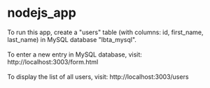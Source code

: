 # nodejs_app

To run this app, create a "users" table (with columns: id, first_name, last_name) in MySQL database "lbta_mysql".<br><br>
To enter a new entry in MySQL database, visit: http://localhost:3003/form.html <br><br>
To display the list of all users, visit: http://localhost:3003/users
